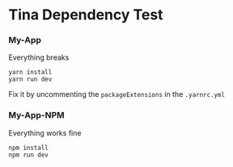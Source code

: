 # Tina Dependency Test

### My-App

Everything breaks

```
yarn install
yarn run dev
```

Fix it by uncommenting the `packageExtensions` in the `.yarnrc.yml`

### My-App-NPM

Everything works fine

```
npm install
npm run dev
```
